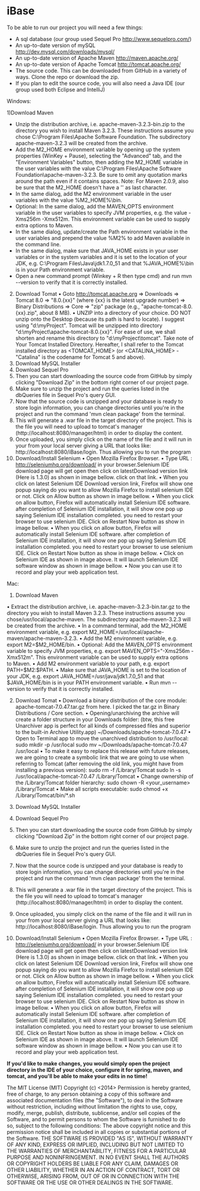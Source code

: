 iBase
=====

To be able to run our project you will need a few things:
- A sql database (our group used Sequel Pro http://www.sequelpro.com/)
- An up-to-date version of mySQL http://dev.mysql.com/downloads/mysql/
- An up-to-date version of Apache Maven http://maven.apache.org/
- An up-to-date version of Apache Tomcat http://tomcat.apache.org/
- The source code. This can be downloaded from GitHub in a variety of ways. Clone the repo or download the zip.
- If you plan to edit the source code, you will also need a Java IDE (our group used both Eclipse and IntelliJ)

Windows:

1)Download Maven 
- Unzip the distribution archive, i.e. apache-maven-3.2.3-bin.zip to the directory you wish to install Maven 3.2.3. These        instructions assume you chose C:\Program Files\Apache Software Foundation. The subdirectory apache-maven-3.2.3 will be         created from the archive.
- Add the M2_HOME environment variable by opening up the system properties (WinKey + Pause), selecting the "Advanced" tab, and   the "Environment Variables" button, then adding the M2_HOME variable in the user variables with the value C:\Program           Files\Apache Software Foundation\apache-maven-3.2.3. Be sure to omit any quotation marks around the path even if it contains   spaces. Note: For Maven 2.0.9, also be sure that the M2_HOME doesn't have a '\' as last character.
- In the same dialog, add the M2 environment variable in the user variables with the value %M2_HOME%\bin.
- Optional: In the same dialog, add the MAVEN_OPTS environment variable in the user variables to specify JVM properties, e.g.    the value -Xms256m -Xmx512m. This environment variable can be used to supply extra options to Maven.
- In the same dialog, update/create the Path environment variable in the user variables and prepend the value %M2% to add Maven   available in the command line.
-	In the same dialog, make sure that JAVA_HOME exists in your user variables or in the system variables and it is set to the     location of your JDK, e.g. C:\Program Files\Java\jdk1.7.0_51 and that %JAVA_HOME%\bin is in your Path environment variable.
- Open a new command prompt (Winkey + R then type cmd) and run mvn --version to verify that it is correctly installed.

2)	Download Tomat
•	Goto http://tomcat.apache.org ⇒ Downloads ⇒ Tomcat 8.0 ⇒ "8.0.{xx}" (where {xx} is the latest upgrade number) ⇒ Binary Distributions ⇒ Core ⇒ "zip" package (e.g., "apache-tomcat-8.0.{xx}.zip", about 8 MB).
•	UNZIP into a directory of your choice. DO NOT unzip onto the Desktop (because its path is hard to locate). I suggest using "d:\myProject". Tomcat will be unzipped into directory "d:\myProject\apache-tomcat-8.0.{xx}". For ease of use, we shall shorten and rename this directory to "d:\myProject\tomcat". Take note of Your Tomcat Installed Directory. Hereafter, I shall refer to the Tomcat installed directory as <TOMCAT_HOME> (or <CATALINA_HOME> - "Catalina" is the codename for Tomcat 5 and above).
3)	Download MySQL Installer 
4)	Download Sequel Pro
5)	Then you can start downloading the source code from GitHub by simply clicking "Download Zip" in the bottom right corner of our project page.
6)	Make sure to unzip the project and run the queries listed in the dbQueries file in Sequel Pro's query GUI.
7)	Now that the source code is unzipped and your database is ready to store login information, you can change directories until you're in the project and run the command 'mvn clean package' from the terminal.
8)	This will generate a .war file in the target directory of the project. This is the file you will need to upload to tomcat's manager (http://localhost:8080/manager/html) in order to display the content.
9)	Once uploaded, you simply click on the name of the file and it will run in your from your local server giving a URL that looks like: http://localhost:8080/iBase/login. Thus allowing you to run the program
10)	Download/Install Selenium
•	Open Mozilla Firefox Browser.
•	Type URL : http://seleniumhq.org/download/ in your browser.Selenium IDE download page will get open then click on latestDownload version link (Here is 1.3.0) as shown in image bellow. click on that link.
•	When you click on latest Selenium IDE Download version link, Firefox will show one popup saying do you want to allow Mozilla Firefox to install selenium IDE or not. Click on Allow button as shown in image bellow.
•	When you click on allow button, Firefox will automatically install Selenium IDE software. after completion of Selenium IDE installation, it will show one pop up saying Selenium IDE installation completed. you need to restart your browser to use selenium IDE. Click on Restart Now button as show in image bellow.
•	When you click on allow button, Firefox will automatically install Selenium IDE software. after completion of Selenium IDE installation, it will show one pop up saying Selenium IDE installation completed. you need to restart your browser to use selenium IDE. Click on Restart Now button as show in image bellow.
•	Click on Selenium IDE as shown in image above. It will launch Selenium IDE software window as shown in image bellow. 
•	Now you can use it to record and play your web application test.

Mac:
1)	Download Maven 

•	Extract the distribution archive, i.e. apache-maven-3.2.3-bin.tar.gz to the directory you wish to install Maven 3.2.3. These instructions assume you chose/usr/local/apache-maven. The subdirectory apache-maven-3.2.3 will be created from the archive.
•	In a command terminal, add the M2_HOME environment variable, e.g. export M2_HOME=/usr/local/apache-maven/apache-maven-3.2.3.
•	Add the M2 environment variable, e.g. export M2=$M2_HOME/bin.
•	Optional: Add the MAVEN_OPTS environment variable to specify JVM properties, e.g. export MAVEN_OPTS="-Xms256m -Xmx512m". This environment variable can be used to supply extra options to Maven.
•	Add M2 environment variable to your path, e.g. export PATH=$M2:$PATH.
•	Make sure that JAVA_HOME is set to the location of your JDK, e.g. export JAVA_HOME=/usr/java/jdk1.7.0_51 and that $JAVA_HOME/bin is in your PATH environment variable.
•	Run mvn --version to verify that it is correctly installed.

2)	Download Tomat
•	Download a binary distribution of the core module: apache-tomcat-7.0.47.tar.gz from here. I picked the tar.gz in Binary Distributions / Core section.
•	Opening/unarchiving the archive will create a folder structure in your Downloads folder: (btw, this free Unarchiver app is perfect for all kinds of compressed files and superior to the built-in Archive Utility.app)
~/Downloads/apache-tomcat-7.0.47
•	Open to Terminal app to move the unarchived distribution to /usr/local:
sudo mkdir -p /usr/local
sudo mv ~/Downloads/apache-tomcat-7.0.47 /usr/local
•	To make it easy to replace this release with future releases, we are going to create a symbolic link that we are going to use when referring to Tomcat (after removing the old link, you might have from installing a previous version):
sudo rm -f /Library/Tomcat
sudo ln -s /usr/local/apache-tomcat-7.0.47 /Library/Tomcat
•	Change ownership of the /Library/Tomcat folder hierarchy:
sudo chown -R <your_username> /Library/Tomcat
•	Make all scripts executable:
sudo chmod +x /Library/Tomcat/bin/*.sh

3)	Download MySQL Installer 
4)	Download Sequel Pro
5)	Then you can start downloading the source code from GitHub by simply clicking "Download Zip" in the bottom right corner of our project page.
6)	Make sure to unzip the project and run the queries listed in the dbQueries file in Sequel Pro's query GUI.
7)	Now that the source code is unzipped and your database is ready to store login information, you can change directories until you're in the project and run the command 'mvn clean package' from the terminal.
8)	This will generate a .war file in the target directory of the project. This is the file you will need to upload to tomcat's manager (http://localhost:8080/manager/html) in order to display the content.
9)	Once uploaded, you simply click on the name of the file and it will run in your from your local server giving a URL that looks like: http://localhost:8080/iBase/login. Thus allowing you to run the program
10)	Download/Install Selenium
•	Open Mozilla Firefox Browser.
•	Type URL : http://seleniumhq.org/download/ in your browser.Selenium IDE download page will get open then click on latestDownload version link (Here is 1.3.0) as shown in image bellow. click on that link.
•	When you click on latest Selenium IDE Download version link, Firefox will show one popup saying do you want to allow Mozilla Firefox to install selenium IDE or not. Click on Allow button as shown in image bellow.
•	When you click on allow button, Firefox will automatically install Selenium IDE software. after completion of Selenium IDE installation, it will show one pop up saying Selenium IDE installation completed. you need to restart your browser to use selenium IDE. Click on Restart Now button as show in image bellow.
•	When you click on allow button, Firefox will automatically install Selenium IDE software. after completion of Selenium IDE installation, it will show one pop up saying Selenium IDE installation completed. you need to restart your browser to use selenium IDE. Click on Restart Now button as show in image bellow.
•	Click on Selenium IDE as shown in image above. It will launch Selenium IDE software window as shown in image bellow. 
•	Now you can use it to record and play your web application test.


**If you'd like to make changes, you would simply open the project directory in the IDE of your choice, configure it for spring, maven, and tomcat, and you'll be able to make your edits in no time!**

The MIT License (MIT)
Copyright (c) <2014> <iBase>
Permission is hereby granted, free of charge, to any person obtaining a copy
of this software and associated documentation files (the "Software"), to deal
in the Software without restriction, including without limitation the rights
to use, copy, modify, merge, publish, distribute, sublicense, and/or sell
copies of the Software, and to permit persons to whom the Software is
furnished to do so, subject to the following conditions:
The above copyright notice and this permission notice shall be included in
all copies or substantial portions of the Software.
THE SOFTWARE IS PROVIDED "AS IS", WITHOUT WARRANTY OF ANY KIND, EXPRESS OR
IMPLIED, INCLUDING BUT NOT LIMITED TO THE WARRANTIES OF MERCHANTABILITY,
FITNESS FOR A PARTICULAR PURPOSE AND NONINFRINGEMENT. IN NO EVENT SHALL THE
AUTHORS OR COPYRIGHT HOLDERS BE LIABLE FOR ANY CLAIM, DAMAGES OR OTHER
LIABILITY, WHETHER IN AN ACTION OF CONTRACT, TORT OR OTHERWISE, ARISING FROM,
OUT OF OR IN CONNECTION WITH THE SOFTWARE OR THE USE OR OTHER DEALINGS IN
THE SOFTWARE.







